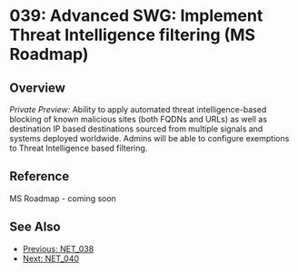 ﻿# 039: Advanced SWG: Implement Threat Intelligence filtering (MS Roadmap)
 
## Overview

*Private Preview:*  Ability to apply automated threat intelligence-based blocking of known malicious sites (both FQDNs and URLs) as well as destination IP based destinations sourced from multiple signals and systems deployed worldwide. Admins will be able to configure exemptions to Threat Intelligence based filtering.

## Reference

MS Roadmap - coming soon

## See Also
- [Previous: NET_038](NET_038.md)
- [Next: NET_040](NET_040.md)
